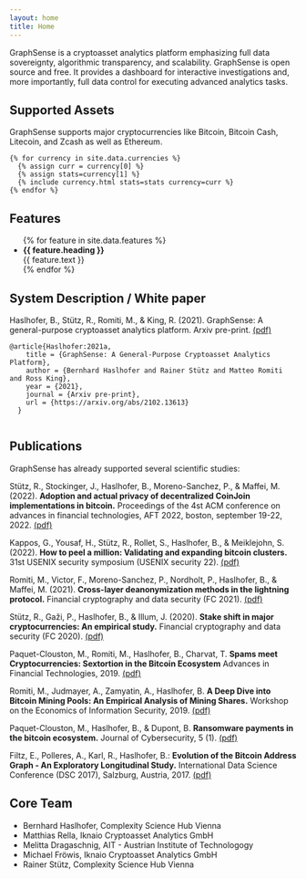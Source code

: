 ```yaml
---
layout: home
title: Home
---
```


<div class="container mt-3">
  <p class="lead text-center">
    GraphSense is a cryptoasset analytics platform emphasizing full data sovereignty, algorithmic transparency, and scalability. GraphSense is open source and free. It provides a dashboard for interactive investigations and, more importantly, full data control for executing advanced analytics tasks.
  </p>
</div>

## Supported Assets

<div class="container">

  <p class="lead mb-5 text-center">GraphSense supports major cryptocurrencies like Bitcoin, Bitcoin Cash, Litecoin, and Zcash as well as Ethereum.</p>

  <div class="row" style="justify-content:center">

    {% for currency in site.data.currencies %}
      {% assign curr = currency[0] %}
      {% assign stats=currency[1] %}
      {% include currency.html stats=stats currency=curr %}
    {% endfor %}

  </div>
</div>

## Features

<ul class="container features d-flex flex-row flex-wrap w-100">
{% for feature in site.data.features %}
    <li><i class="{{feature.collection | default: "fa" }} fa-{{ feature.icon }}"></i> <strong>{{ feature.heading }}</strong> <div class="lead">{{ feature.text }}</div></li>
{% endfor %}
</ul>

## System Description / White paper

<div class="container">

  <p>Haslhofer, B., Stütz, R., Romiti, M., & King, R. (2021). GraphSense: A general-purpose cryptoasset analytics platform. Arxiv pre-print.
  <a href="https://arxiv.org/abs/2102.13613">(pdf)</a></p>

  <div class="highlighter-rouge"><div class="highlight"><pre class="highlight"><code>@article{Haslhofer:2021a,
    title = {GraphSense: A General-Purpose Cryptoasset Analytics Platform}, 
    author = {Bernhard Haslhofer and Rainer Stütz and Matteo Romiti and Ross King},
    year = {2021},
    journal = {Arxiv pre-print},
    url = {https://arxiv.org/abs/2102.13613}
  }
  </code></pre></div></div>
</div>


## Publications

<div class="container">

  <p>GraphSense has already supported several scientific studies:</p>

  <p>Stütz, R., Stockinger, J., Haslhofer, B., Moreno-Sanchez, P., & Maffei, M. (2022). <strong>Adoption and actual privacy of decentralized CoinJoin implementations in bitcoin.</strong> Proceedings of the 4st ACM conference on advances in financial technologies, AFT 2022, boston, september 19-22, 2022.
  <a href="https://arxiv.org/abs/2109.10229">(pdf)</a></p>

  <p>Kappos, G., Yousaf, H., Stütz, R., Rollet, S., Haslhofer, B., & Meiklejohn, S. (2022). <strong>How to peel a million: Validating and expanding bitcoin clusters.</strong> 31st USENIX security symposium (USENIX security 22).
  <a href="https://www.usenix.org/conference/usenixsecurity22/presentation/kappos">(pdf)</a></p>

  <p>Romiti, M., Victor, F., Moreno-Sanchez, P., Nordholt, P., Haslhofer, B., & Maffei, M. (2021). <strong>Cross-layer deanonymization methods in the lightning protocol.</strong> Financial cryptography and data security (FC 2021).
  <a href="https://arxiv.org/abs/2007.00764">(pdf)</a></p>

  <p>Stütz, R., Gaži, P., Haslhofer, B., & Illum, J. (2020). <strong>Stake shift in major cryptocurrencies: An empirical study.</strong> Financial cryptography and data security (FC 2020).
  <a href="https://arxiv.org/abs/2001.04187">(pdf)</a></p>

  <p>Paquet-Clouston, M., Romiti, M., Haslhofer, B., Charvat, T.
  <strong>Spams meet Cryptocurrencies: Sextortion in the Bitcoin Ecosystem</strong>
  Advances in Financial Technologies, 2019.
  <a href="https://arxiv.org/abs/1908.01051">(pdf)</a></p>

  <p>Romiti, M., Judmayer, A., Zamyatin, A., Haslhofer, B.
  <strong>A Deep Dive into Bitcoin Mining Pools: An Empirical Analysis of Mining Shares.</strong>
  Workshop on the Economics of Information Security, 2019.
  <a href="https://arxiv.org/abs/1905.05999">(pdf)</a></p>

  <p>Paquet-Clouston, M., Haslhofer, B., & Dupont, B.
  <strong>Ransomware payments in the bitcoin ecosystem.</strong>
  Journal of Cybersecurity, 5 (1).
  <a href="http://arxiv.org/abs/1804.04080">(pdf)</a></p>

  <p>Filtz, E., Polleres, A., Karl, R., Haslhofer, B.:
  <strong>Evolution of the Bitcoin Address Graph - An Exploratory Longitudinal Study.</strong>
  International Data Science Conference (DSC 2017), Salzburg, Austria, 2017.
  <a href="https://aic.ai.wu.ac.at/~polleres/publications/filtz-etal-2017IDSC.pdf">(pdf)</a></p>
</div>

## Core Team

<ul class="contributors container d-flex flex-row flex-wrap m-auto justify-content-around">
  <li>Bernhard Haslhofer, Complexity Science Hub Vienna</li>
  <li>Matthias Rella, Iknaio Cryptoasset Analytics GmbH</li>
  <li>Melitta Dragaschnig, AIT - Austrian Institute of Technologogy</li>
  <li>Michael Fröwis, Iknaio Cryptoasset Analytics GmbH</li>
  <li>Rainer Stütz, Complexity Science Hub Vienna</li>
</ul>
